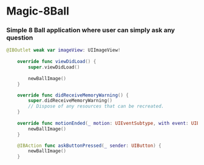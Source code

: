 # Magic-8Ball

### Simple 8 Ball application where user can simply ask any question

```swift
@IBOutlet weak var imageView: UIImageView!
    
    override func viewDidLoad() {
        super.viewDidLoad()
        
        newBallImage()
    }

    override func didReceiveMemoryWarning() {
        super.didReceiveMemoryWarning()
        // Dispose of any resources that can be recreated.
    }
    
    override func motionEnded(_ motion: UIEventSubtype, with event: UIEvent?) {
        newBallImage()
    }

    @IBAction func askButtonPressed(_ sender: UIButton) {
        newBallImage()
    }
```
